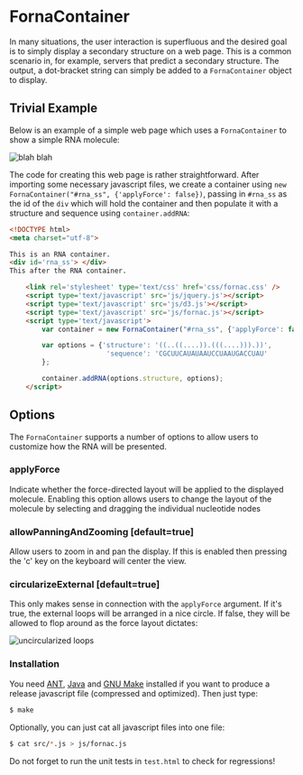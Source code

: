 # FornaContainer

In many situations, the user interaction is superfluous and the desired goal is to simply display a secondary structure on a web page. This is a common scenario in, for example, servers that predict a secondary structure. The output, a dot-bracket string can simply be added to a `FornaContainer` object to display.

## Trivial Example

Below is an example of a simple web page which uses a `FornaContainer` to show a simple RNA molecule:

![blah blah](https://raw.githubusercontent.com/pkerpedjiev/fornac/develop/doc/img/forna-container-screenshot.png "An example of the FornaContainer")

The code for creating this web page is rather straightforward. After importing some necessary javascript files, we create a container using `new FornaContainer("#rna_ss", {'applyForce': false})`, passing in `#rna_ss` as the id of the `div` which will hold the container and then populate it with a structure and sequence using `container.addRNA`:

```html
<!DOCTYPE html>
<meta charset="utf-8">

This is an RNA container.
<div id='rna_ss'> </div>
This after the RNA container.

    <link rel='stylesheet' type='text/css' href='css/fornac.css' />
    <script type='text/javascript' src='js/jquery.js'></script>
    <script type='text/javascript' src='js/d3.js'></script>
    <script type='text/javascript' src='js/fornac.js'></script>
    <script type='text/javascript'>
        var container = new FornaContainer("#rna_ss", {'applyForce': false});

        var options = {'structure': '((..((....)).(((....))).))',
                        'sequence': 'CGCUUCAUAUAAUCCUAAUGACCUAU'
        };

        container.addRNA(options.structure, options);
    </script>
```
## Options

The `FornaContainer` supports a number of options to allow users to customize how the RNA will be presented.

### applyForce

Indicate whether the force-directed layout will be applied to the displayed molecule. Enabling this option allows users to change the layout of the molecule by selecting and dragging the individual nucleotide nodes

### allowPanningAndZooming [default=true]

Allow users to zoom in and pan the display. If this is enabled then pressing the 'c' key on the keyboard will center the view.

### circularizeExternal [default=true]

This only makes sense in connection with the `applyForce` argument. If it's true, the external loops will be arranged in a nice circle. If false, they will be allowed to flop around as the force layout dictates:

![uncircularized loops](https://raw.githubusercontent.com/pkerpedjiev/fornac/img/uncircularized_exterior.png "An uncircularized exterior loop")


### Installation

You need [ANT](http://ant.apache.org/), [Java](http://java.com) and [GNU Make](https://www.gnu.org/software/make/) installed if you want to produce a release javascript file (compressed and optimized). Then just type:
```sh
$ make
```
Optionally, you can just cat all javascript files into one file:
```sh
$ cat src/*.js > js/fornac.js
```
Do not forget to run the unit tests in `test.html` to check for regressions!
